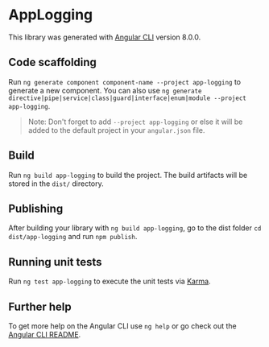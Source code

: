 # AppLogging

This library was generated with [Angular CLI](https://github.com/angular/angular-cli) version 8.0.0.

## Code scaffolding

Run `ng generate component component-name --project app-logging` to generate a new component. You can also use `ng generate directive|pipe|service|class|guard|interface|enum|module --project app-logging`.
> Note: Don't forget to add `--project app-logging` or else it will be added to the default project in your `angular.json` file. 

## Build

Run `ng build app-logging` to build the project. The build artifacts will be stored in the `dist/` directory.

## Publishing

After building your library with `ng build app-logging`, go to the dist folder `cd dist/app-logging` and run `npm publish`.

## Running unit tests

Run `ng test app-logging` to execute the unit tests via [Karma](https://karma-runner.github.io).

## Further help

To get more help on the Angular CLI use `ng help` or go check out the [Angular CLI README](https://github.com/angular/angular-cli/blob/master/README.md).
